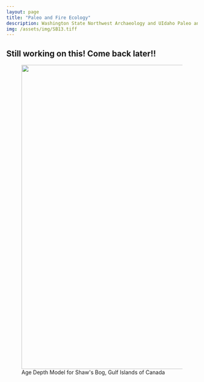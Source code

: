 ```yaml
---
layout: page
title: "Paleo and Fire Ecology"
description: Washington State Northwest Archaeology and UIdaho Paleo and Fire Ecology Labs
img: /assets/img/SB13.tiff
---
```

<h2> Still working on this! Come back later!! </h2>


<figure>
  <img align="middle" width="800" src="proj/SB13.tiff">
  <figcaption>Age Depth Model for Shaw's Bog, Gulf Islands of Canada</figcaption>
</figure>
